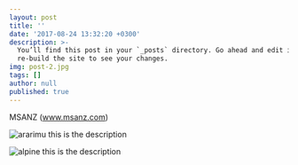 ```yaml
---
layout: post
title: ''
date: '2017-08-24 13:32:20 +0300'
description: >-
  You’ll find this post in your `_posts` directory. Go ahead and edit it and
  re-build the site to see your changes.
img: post-2.jpg
tags: []
author: null
published: true
---
```

MSANZ (www.msanz.com)

![ararimu]({{site.baseurl}}/assets/img/ararimu_1.jpg)
this is the description

![alpine]({{site.baseurl}}/assets/img/alpine.jpg)
this is the description

[jekyll-docs]: https://jekyllrb.com/docs/home
[jekyll-gh]:   https://github.com/jekyll/jekyll
[jekyll-talk]: https://talk.jekyllrb.com/
